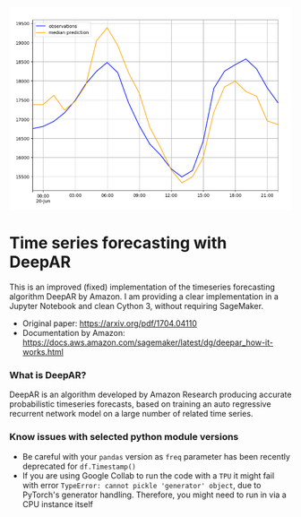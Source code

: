 ![DeepAR results](https://raw.githubusercontent.com/m-kasim/DeepAR/main/assets/01_deepar_results.png)
# Time series forecasting with DeepAR
This is an improved (fixed) implementation of the timeseries forecasting algorithm DeepAR by Amazon. I am providing a clear implementation in a Jupyter Notebook and clean Cython 3, without requiring SageMaker.

- Original paper: https://arxiv.org/pdf/1704.04110
- Documentation by Amazon: https://docs.aws.amazon.com/sagemaker/latest/dg/deepar_how-it-works.html

### What is DeepAR?
DeepAR is an algorithm developed by Amazon Research producing accurate probabilistic timeseries forecasts, based on training an auto regressive recurrent network model on a large number of related time series.

### Know issues with selected python module versions
- Be careful with your `pandas` version as `freq` parameter has been recently deprecated for `df.Timestamp()`
- If you are using Google Collab to run the code with a `TPU` it might fail with error `TypeError: cannot pickle 'generator' object`, due to PyTorch's generator handling. Therefore, you might need to run in via a CPU instance itself
